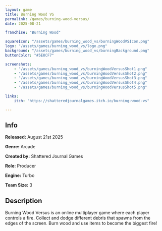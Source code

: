```yaml
---
layout: game
title: Burning Wood VS
permalink: /games/burning-wood-versus/
date: 2025-08-21

franchise: "Burning Wood"

squareIcon: "/assets/games/burning_wood_vs/burningWoodVSIcon.png"
logo: "/assets/games/burning_wood_vs/logo.png"
background: "/assets/games/burning_wood_vs/burningBackground.png"
buttonColor: "#5E8CF7"

screenshots:
    - "/assets/games/burning_wood_vs/burningWoodVersusShot1.png"
    - "/assets/games/burning_wood_vs/burningWoodVersusShot2.png"
    - "/assets/games/burning_wood_vs/burningWoodVersusShot3.png"
    - "/assets/games/burning_wood_vs/burningWoodVersusShot4.png"
    - "/assets/games/burning_wood_vs/burningWoodVersusShot5.png"

links:
    itch: "https://shatteredjournalgames.itch.io/burning-wood-vs"

---
```


## Info
  <p><strong>Released:</strong> August 21st 2025 </p>
  <p><strong>Genre:</strong> Arcade </p>
  <p><strong>Created by:</strong> Shattered Journal Games </p>
  <p><strong>Role:</strong> Producer </p>
  <p><strong>Engine:</strong> Turbo </p>
  <p><strong>Team Size:</strong> 3 </p>

## Description
Burning Wood Versus is an online multiplayer game where each player controls a fire. Collect and dodge different debris that spawns from the edges of the screen. Burn wood and use items to become the biggest fire!